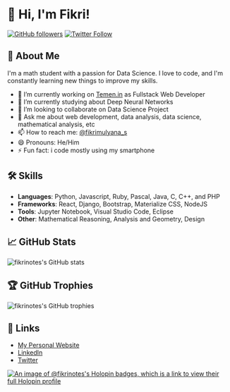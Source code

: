 # 👋 Hi, I'm Fikri!

[![GitHub followers](https://img.shields.io/github/followers/fikrinotes?style=social)](https://github.com/fikrinotes)
[![Twitter Follow](https://img.shields.io/twitter/follow/fikrimulyana_s?style=social)](https://x.com/fikrimulyana_s)

## 🚀 About Me

I'm a math student with a passion for Data Science. I love to code, and I'm constantly learning new things to improve my skills.

- 🔭 I’m currently working on [Temen.in](https://www.instagram.com/temeninplatform) as Fullstack Web Developer
- 🌱 I’m currently studying about Deep Neural Networks
- 👯 I’m looking to collaborate on Data Science Project
- 💬 Ask me about web development, data analysis, data science, mathematical analysis, etc
- 📫 How to reach me: [@fikrimulyana_s](https://www.instagram.com/fikrimulyana_s)
- 😄 Pronouns: He/Him
- ⚡ Fun fact: i code mostly using my smartphone

## 🛠 Skills

- **Languages**: Python, Javascript, Ruby, Pascal, Java, C, C++, and PHP
- **Frameworks**: React, Django, Bootstrap, Materialize CSS, NodeJS
- **Tools**: Jupyter Notebook, Visual Studio Code, Eclipse
- **Other**: Mathematical Reasoning, Analysis and Geometry, Design

## 📈 GitHub Stats

![fikrinotes's GitHub stats](https://github-readme-stats.vercel.app/api?username=fikrinotes&show_icons=true&theme=radical)

## 🏆 GitHub Trophies

![fikrinotes's GitHub trophies](https://github-profile-trophy.vercel.app/?username=fikrinotes&theme=radical)

## 🔗 Links

- [My Personal Website]([https://yourportfolio.com](https://fikrinotes.netlify.app/))
- [LinkedIn]([https://linkedin.com/in/yourlinkedinhandle](https://www.linkedin.com/in/fikri-mulyana-setiawan/))
- [Twitter](https://x.com/fikrimulyana_s)

[![An image of @fikrinotes's Holopin badges, which is a link to view their full Holopin profile](https://holopin.me/fikrinotes)](https://holopin.io/@fikrinotes)

<!---
fikrinotes/fikrinotes is a ✨ special ✨ repository because its `README.md` (this file) appears on your GitHub profile.
You can click the Preview link to take a look at your changes.
--->
